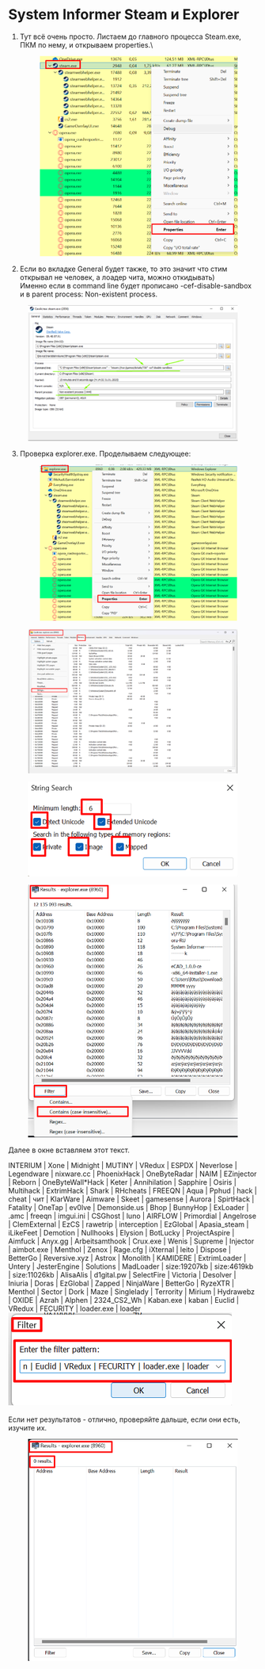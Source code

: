 # System Informer Steam и Explorer

1.  Тут всё очень просто. Листаем до главного процесса Steam.exe, ПКМ по нему, и открываем properties.\


    <figure><img src="../../.gitbook/assets/image (14).png" alt=""><figcaption></figcaption></figure>


2. Если во вкладке General будет также, то это значит что стим открывал не человек, а лоадер чита, можно откидывать)\
   Именно если в command line будет прописано -cef-disable-sandbox и в parent process: Non-existent process.&#x20;

<figure><img src="../../.gitbook/assets/image (15).png" alt=""><figcaption></figcaption></figure>

3.  Проверка explorer.exe. Проделываем следующее:

    <figure><img src="../../.gitbook/assets/image (34).png" alt=""><figcaption></figcaption></figure>

<figure><img src="../../.gitbook/assets/image (35).png" alt=""><figcaption></figcaption></figure>

<figure><img src="../../.gitbook/assets/image (36).png" alt=""><figcaption></figcaption></figure>

<figure><img src="../../.gitbook/assets/image (37).png" alt=""><figcaption></figcaption></figure>

Далее в окне вставляем этот текст.&#x20;

INTERIUM | Xone | Midnight | MUTINY | VRedux | ESPDX | Neverlose | Legendware | nixware.cc | PhoenixHack | OneByteRadar | NAIM | EZinjector | Reborn | OneByteWall\*Hack | Keter | Annihilation | Sapphire | Osiris | Multihack | ExtrimHack | Shark | RHcheats | FREEQN | Aqua | Pphud | hack | cheat | чит | KlarWare | Aimware | Skeet | gamesense | Aurora | SpirtHack | Fatality | OneTap | ev0lve | Demonside.us | Bhop | BunnyHop | ExLoader | .amc | freeqn | imgui.ini | CSGhost | luno | AIRFLOW | Primordial | Angelrose | ClemExternal | EzCS | rawetrip | interception | EzGlobal | Apasia\_steam | iLikeFeet | Demotion | Nullhooks | Elysion | BotLucky | ProjectAspire | Aimfuck | Anyx.gg | Arbeitsamthook | Crux.exe | Wenis | Supreme | Injector | aimbot.exe | Menthol | Zenox | Rage.cfg | iXternal | leito | Dispose | BetterGo | Reversive.xyz | Astrox | Monolith | KAMIDERE | ExtrimLoader | Untery | JesterEngine | Solutions | MadLoader | size:19207kb | size:4619kb | size:11026kb | AlisaAlis | d1gital.pw | SelectFire | Victoria | Desolver | Iniuria | Doras | EzGlobal | Zapped | NinjaWare | BetterGo | RyzeXTR | Menthol | Sector | Dork | Maze | Singlelady | Terrority | Mirium | Hydrawebz | OXIDE | Azrah | Alphen | 2324\_CS2\_Wh | Kaban.exe | kaban | Euclid | VRedux | FECURITY | loader.exe | loader![](<../../.gitbook/assets/image (38).png>)\
\
Если нет результатов - отлично, проверяйте дальше, если они есть, изучите их.

<figure><img src="../../.gitbook/assets/image (39).png" alt=""><figcaption></figcaption></figure>
